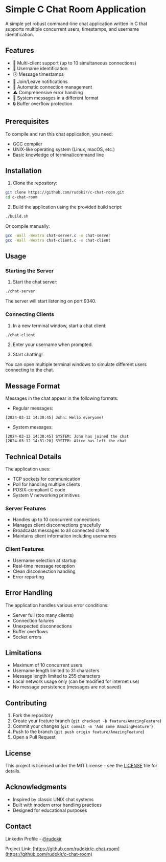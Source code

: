 # Simple C Chat Room Application

A simple yet robust command-line chat application written in C that supports multiple concurrent users, timestamps, and username identification.

## Features

- 🚀 Multi-client support (up to 10 simultaneous connections)
- 👤 Username identification
- 🕒 Message timestamps
- 📢 Join/Leave notifications
- 🔄 Automatic connection management
- ⚠️ Comprehensive error handling
- 🎨 System messages in a different format
- 🔒 Buffer overflow protection

## Prerequisites

To compile and run this chat application, you need:

- GCC compiler
- UNIX-like operating system (Linux, macOS, etc.)
- Basic knowledge of terminal/command line

## Installation

1. Clone the repository:
```bash
git clone https://github.com/rudokir/c-chat-room.git
cd c-chat-room
```

2. Build the application using the provided build script:
```bash
./build.sh
```

Or compile manually:
```bash
gcc -Wall -Wextra chat-server.c -o chat-server
gcc -Wall -Wextra chat-client.c -o chat-client
```

## Usage

### Starting the Server

1. Start the chat server:
```bash
./chat-server
```
The server will start listening on port 9340.

### Connecting Clients

1. In a new terminal window, start a chat client:
```bash
./chat-client
```

2. Enter your username when prompted.

3. Start chatting!

You can open multiple terminal windows to simulate different users connecting to the chat.

## Message Format

Messages in the chat appear in the following formats:

- Regular messages:
```
[2024-03-12 14:30:45] John: Hello everyone!
```

- System messages:
```
[2024-03-12 14:30:45] SYSTEM: John has joined the chat
[2024-03-12 14:31:20] SYSTEM: Alice has left the chat
```

## Technical Details

The application uses:
- TCP sockets for communication
- Poll for handling multiple clients
- POSIX-compliant C code
- System V networking primitives

### Server Features
- Handles up to 10 concurrent connections
- Manages client disconnections gracefully
- Broadcasts messages to all connected clients
- Maintains client information including usernames

### Client Features
- Username selection at startup
- Real-time message reception
- Clean disconnection handling
- Error reporting

## Error Handling

The application handles various error conditions:
- Server full (too many clients)
- Connection failures
- Unexpected disconnections
- Buffer overflows
- Socket errors

## Limitations

- Maximum of 10 concurrent users
- Username length limited to 31 characters
- Message length limited to 255 characters
- Local network usage only (can be modified for internet use)
- No message persistence (messages are not saved)

## Contributing

1. Fork the repository
2. Create your feature branch (`git checkout -b feature/AmazingFeature`)
3. Commit your changes (`git commit -m 'Add some AmazingFeature'`)
4. Push to the branch (`git push origin feature/AmazingFeature`)
5. Open a Pull Request

## License

This project is licensed under the MIT License - see the [LICENSE](LICENSE) file for details.

## Acknowledgments

- Inspired by classic UNIX chat systems
- Built with modern error handling practices
- Designed for educational purposes

## Contact

Linkedin Profile - [@rudokir](https://linkedin.com/in/rudokir)

Project Link: [https://github.com/rudokir/c-chat-room](https://github.com/rudokir/c-chat-room)
